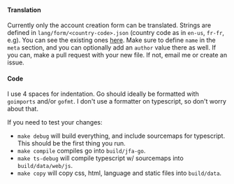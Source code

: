 #### Translation
Currently only the account creation form can be translated. Strings are defined in `lang/form/<country-code>.json` (country code as in `en-us`, `fr-fr`, e.g). You can see the existing ones [here](https://github.com/hrfee/jfa-go/tree/main/lang/form).
Make sure to define `name` in the `meta` section, and you can optionally add an `author` value there as well. If you can, make a pull request with your new file. If not, email me or create an issue.

#### Code
I use 4 spaces for indentation. Go should ideally be formatted with `goimports` and/or `gofmt`. I don't use a formatter on typescript, so don't worry about that.

If you need to test your changes:
* `make debug` will build everything, and include sourcemaps for typescript. This should be the first thing you run.
* `make compile` compiles go into `build/jfa-go`.
* `make ts-debug` will compile typescript w/ sourcemaps into `build/data/web/js`.
* `make copy` will copy css, html, language and static files into `build/data`.
